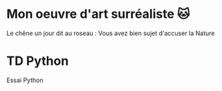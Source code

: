 # Mon oeuvre d'art surréaliste 🐱
Le chêne un jour dit au roseau :
Vous avez bien sujet d'accuser la Nature

# TD Python
Essai Python
